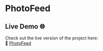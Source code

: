 # PhotoFeed

## Live Demo 🌐
Check out the live version of the project here:  
🔗 [PhotoFeed](https://photofeed-786.vercel.app)
